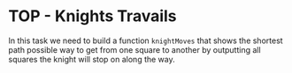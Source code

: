# TOP - Knights Travails
In this task we need to build a function `knightMoves` that shows the shortest path possible way to get from one square to another by outputting all squares the knight will stop on along the way.